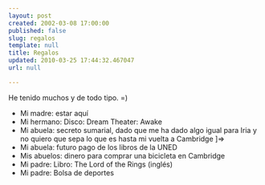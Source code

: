 ```yaml
---
layout: post
created: 2002-03-08 17:00:00
published: false
slug: regalos
template: null
title: Regalos
updated: 2010-03-25 17:44:32.467047
url: null

---
```


He tenido muchos y de todo tipo. =)
- Mi madre: estar aqu&iacute;
- Mi hermano: Disco: Dream Theater: Awake
- Mi abuela: secreto sumarial, dado que me ha dado algo igual para Iria y no quiero que sepa lo que es hasta mi vuelta a Cambridge ]=>
- Mi abuela: futuro pago de los libros de la UNED
- Mis abuelos: dinero para comprar una bicicleta en Cambridge
- Mi padre: Libro: The Lord of the Rings (ingl&eacute;s)
- Mi padre: Bolsa de deportes


